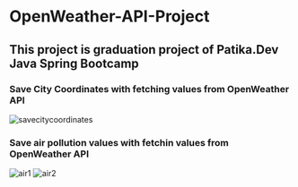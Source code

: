 # OpenWeather-API-Project
## This project is graduation project of Patika.Dev Java Spring Bootcamp

### Save City Coordinates with fetching values from OpenWeather API

![savecitycoordinates](https://user-images.githubusercontent.com/44144939/177913843-b5116d5e-8009-4792-a2c1-837e2ca4ac52.PNG)


### Save air pollution values with fetchin values from OpenWeather API

![air1](https://user-images.githubusercontent.com/44144939/177913942-4c22f884-ec4d-4873-be47-39272e6f68c7.PNG)
![air2](https://user-images.githubusercontent.com/44144939/177913955-ae999752-b20b-465e-a03a-97cdec34604d.PNG)
